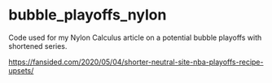 # bubble_playoffs_nylon
Code used for my Nylon Calculus article on a potential bubble playoffs with shortened series.

https://fansided.com/2020/05/04/shorter-neutral-site-nba-playoffs-recipe-upsets/
